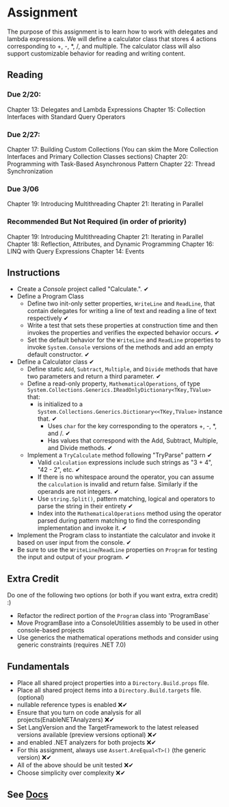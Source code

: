 # Assignment

The purpose of this assignment is to learn how to work with delegates and lambda expressions. We will define a 
calculator class that stores 4 actions corresponding to +, -, *, /, and multiple. The calculator class will
also support customizable behavior for reading and writing content.

## Reading

### Due 2/20:

Chapter 13: Delegates and Lambda Expressions
Chapter 15: Collection Interfaces with Standard Query Operators

### Due 2/27:

Chapter 17: Building Custom Collections (You can skim the More Collection Interfaces and Primary Collection Classes sections)
Chapter 20: Programming with Task-Based Asynchronous Pattern
Chapter 22: Thread Synchronization

### Due 3/06

Chapter 19: Introducing Multithreading
Chapter 21: Iterating in Parallel

### Recommended But Not Required (in order of priority)

Chapter 19: Introducing Multithreading
Chapter 21: Iterating in Parallel
Chapter 18: Reflection, Attributes, and Dynamic Programming
Chapter 16: LINQ with Query Expressions
Chapter 14: Events

## Instructions

- Create a *Console* project called "Calculate.". ✔
- Define a Program Class
  - Define two init-only setter properties, `WriteLine` and `ReadLine`, that contain delegates for writing a line of text and reading a line of text respectively ✔
  - Write a test that sets these properties at construction time and then invokes the properties and verifies the expected behavior occurs. ✔
  - Set the default behavior for the `WriteLine` and `ReadLine` properties to invoke `System.Console` versions of the methods and add an empty default constructor. ✔
- Define a Calculator class ✔
  - Define static `Add`, `Subtract`, `Multiple`, and `Divide` methods that have two parameters and return a third parameter. ✔
  - Define a read-only property, `MathematicalOperations`, of type `System.Collections.Generics.IReadOnlyDictionary<TKey,TValue>` that:
    - is initialized to a `System.Collections.Generics.Dictionary<<TKey,TValue>` instance that. ✔
      - Uses `char` for the key corresponding to the operators +, -, *, and /. ✔
      - Has values that correspond with the Add, Subtract, Multiple, and Divide methods. ✔
  - Implement a `TryCalculate` method following "TryParse" pattern ✔
    - Valid `calculation` expressions include such strings as "3 + 4", "42 - 2", etc. ✔
    - If there is no whitespace around the operator, you can assume the `calculation` is invalid and return false. Similarly if the operands are not integers. ✔
    - Use `string.Split()`, pattern matching, logical and operators to parse the string in their entirety ✔
    - Index into the `MathematicalOperations` method using the operator parsed during pattern matching to find the corresponding implementation and invoke it. ✔
- Implement the Program class to instantiate the calculator and invoke it based on user input from the console. ✔
- Be sure to use the `WriteLine`/`ReadLine` properties on `Program` for testing the input and output of your program. ✔

## Extra Credit

Do one of the following two options (or both if you want extra, extra credit) :)

- Refactor the redirect portion of the `Program` class into 'ProgramBase`
- Move ProgramBase into a ConsoleUtilities assembly to be used in other console-based projects
- Use generics the mathematical operations methods and consider using generic constraints (requires .NET 7.0)

## Fundamentals

- Place all shared project properties into a `Directory.Build.props` file.
- Place all shared project items into a `Directory.Build.targets` file. (optional)
- nullable reference types is enabled  ❌✔
- Ensure that you turn on code analysis for all projects(EnableNETAnalyzers)  ❌✔
- Set LangVersion and the TargetFramework to the latest released versions available (preview versions optional)   ❌✔
- and enabled .NET analyzers for both projects ❌✔
- For this assignment, always use `Assert.AreEqual<T>()` (the generic version)  ❌✔
- All of the above should be unit tested ❌✔
- Choose simplicity over complexity ❌✔

## See [Docs](Docs)
